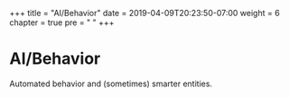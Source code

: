 +++
title = "AI/Behavior"
date = 2019-04-09T20:23:50-07:00
weight = 6
chapter = true
pre = "<i class='fas fa-project-diagram fa-fw'></i> "
+++

# <i class='fas fa-project-diagram'></i> AI/Behavior

Automated behavior and (sometimes) smarter entities.